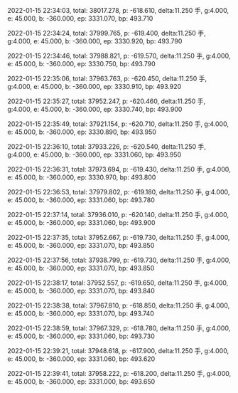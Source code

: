 2022-01-15 22:34:03, total: 38017.278, p: -618.610, delta:11.250 手, g:4.000, e: 45.000, b: -360.000, ep: 3331.070, bp: 493.710

2022-01-15 22:34:24, total: 37999.765, p: -619.400, delta:11.250 手, g:4.000, e: 45.000, b: -360.000, ep: 3330.920, bp: 493.790

2022-01-15 22:34:46, total: 37988.821, p: -619.570, delta:11.250 手, g:4.000, e: 45.000, b: -360.000, ep: 3330.750, bp: 493.790

2022-01-15 22:35:06, total: 37963.763, p: -620.450, delta:11.250 手, g:4.000, e: 45.000, b: -360.000, ep: 3330.910, bp: 493.920

2022-01-15 22:35:27, total: 37952.247, p: -620.460, delta:11.250 手, g:4.000, e: 45.000, b: -360.000, ep: 3330.740, bp: 493.900

2022-01-15 22:35:49, total: 37921.154, p: -620.710, delta:11.250 手, g:4.000, e: 45.000, b: -360.000, ep: 3330.890, bp: 493.950

2022-01-15 22:36:10, total: 37933.226, p: -620.540, delta:11.250 手, g:4.000, e: 45.000, b: -360.000, ep: 3331.060, bp: 493.950

2022-01-15 22:36:31, total: 37973.694, p: -619.430, delta:11.250 手, g:4.000, e: 45.000, b: -360.000, ep: 3330.970, bp: 493.800

2022-01-15 22:36:53, total: 37979.802, p: -619.180, delta:11.250 手, g:4.000, e: 45.000, b: -360.000, ep: 3331.060, bp: 493.780

2022-01-15 22:37:14, total: 37936.010, p: -620.140, delta:11.250 手, g:4.000, e: 45.000, b: -360.000, ep: 3331.060, bp: 493.900

2022-01-15 22:37:35, total: 37952.667, p: -619.730, delta:11.250 手, g:4.000, e: 45.000, b: -360.000, ep: 3331.070, bp: 493.850

2022-01-15 22:37:56, total: 37938.799, p: -619.730, delta:11.250 手, g:4.000, e: 45.000, b: -360.000, ep: 3331.070, bp: 493.850

2022-01-15 22:38:17, total: 37952.557, p: -619.650, delta:11.250 手, g:4.000, e: 45.000, b: -360.000, ep: 3331.070, bp: 493.840

2022-01-15 22:38:38, total: 37967.810, p: -618.850, delta:11.250 手, g:4.000, e: 45.000, b: -360.000, ep: 3331.070, bp: 493.740

2022-01-15 22:38:59, total: 37967.329, p: -618.780, delta:11.250 手, g:4.000, e: 45.000, b: -360.000, ep: 3331.060, bp: 493.730

2022-01-15 22:39:21, total: 37948.618, p: -617.900, delta:11.250 手, g:4.000, e: 45.000, b: -360.000, ep: 3331.060, bp: 493.620

2022-01-15 22:39:41, total: 37958.222, p: -618.200, delta:11.250 手, g:4.000, e: 45.000, b: -360.000, ep: 3331.000, bp: 493.650